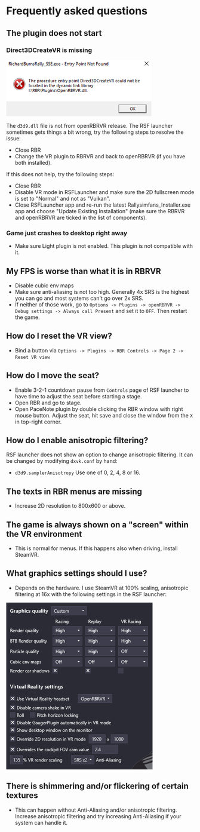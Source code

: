 # Frequently asked questions

## The plugin does not start

### Direct3DCreateVR is missing

![Direct3DCreateVR missing](img/d3dcreatevr.png)

The `d3d9.dll` file is not from openRBRVR release. The RSF launcher sometimes
gets things a bit wrong, try the following steps to resolve the issue:

- Close RBR
- Change the VR plugin to RBRVR and back to openRBRVR (if you have both installed).

If this does not help, try the following steps:

- Close RBR
- Disable VR mode in RSFLauncher and make sure the 2D fullscreen mode is set to "Normal" and not as "Vulkan".
- Close RSFLauncher app and re-run the latest Rallysimfans\_Installer.exe app and choose "Update Existing Installation" (make sure the RBRVR and openRBRVR are ticked in the list of components).


### Game just crashes to desktop right away

- Make sure Light plugin is not enabled. This plugin is not compatible with it.

## My FPS is worse than what it is in RBRVR

- Disable cubic env maps
- Make sure anti-aliasing is not too high. Generally 4x SRS is the highest you
  can go and most systems can't go over 2x SRS.
- If neither of those work, go to `Options -> Plugins -> openRBRVR -> Debug
  settings -> Always call Present` and set it to `OFF`. Then restart the game.

## How do I reset the VR view?

- Bind a button via `Options -> Plugins -> RBR Controls -> Page 2 -> Reset VR view`

## How do I move the seat?

- Enable 3-2-1 countdown pause from `Controls` page of RSF launcher to have
  time to adjust the seat before starting a stage.
- Open RBR and go to stage.
- Open PaceNote plugin by double clicking the RBR window with right mouse
  button. Adjust the seat, hit save and close the window from the `X` in
  top-right corner.

## How do I enable anisotropic filtering?

RSF launcher does not show an option to change anisotropic filtering. It can be
changed by modifying `dxvk.conf` by hand:

- `d3d9.samplerAnisotropy` Use one of 0, 2, 4, 8 or 16.

## The texts in RBR menus are missing

- Increase 2D resolution to 800x600 or above.

## The game is always shown on a "screen" within the VR environment

- This is normal for menus. If this happens also when driving, install SteamVR.

## What graphics settings should I use?

- Depends on the hardware. I use SteamVR at 100% scaling, anisotropic filtering
  at 16x with the following settings in the RSF launcher:

![Example settings](img/example_settings.png)

## There is shimmering and/or flickering of certain textures

- This can happen without Anti-Aliasing and/or anisotropic filtering. Increase
  anisotropic filtering and try increasing Anti-Aliasing if your system can
  handle it.
